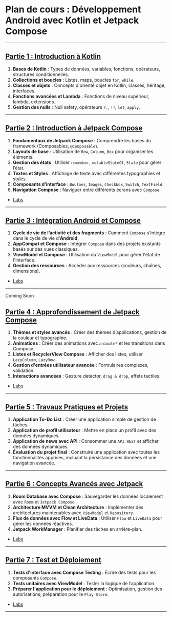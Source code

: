 
# Plan de cours : Développement Android avec Kotlin et Jetpack Compose

---

## [Partie 1 : Introduction à Kotlin](./PART_01/)

1. **Bases de Kotlin** : Types de données, variables, fonctions, opérateurs, structures conditionnelles.
2. **Collections et boucles** : Listes, maps, boucles `for`, `while`.
3. **Classes et objets** : Concepts d'orienté objet en Kotlin, classes, héritage, interfaces.
4. **Fonctions avancées et Lambda** : Fonctions de niveau supérieur, lambda, extensions.
5. **Gestion des nulls** : Null safety, opérateurs `?.`, `!!`, `let`, `apply`.

---

## [Partie 2 : Introduction à Jetpack Compose](./PART_02/)

1. **Fondamentaux de Jetpack Compose** : Comprendre les bases du framework (Composables, `@Composable`).
2. **Layouts de base** : Utilisation de `Row`, `Column`, `Box` pour organiser les éléments.
3. **Gestion des états** : Utiliser `remember`, `mutableStateOf`, `State` pour gérer l’état.
4. **Textes et Styles** : Affichage de texte avec différentes typographies et styles.
5. **Composants d’interface** : `Boutons`, `Images`, `Checkbox`, `Switch`, `TextField`.
6. **Navigation Compose** : Naviguer entre différents écrans avec `Compose`.

- [Labs](./PART_02/LABS/)

---

## [Partie 3 : Intégration Android et Compose](./PART_03/)

1. **Cycle de vie de l’activité et des fragments** : Comment `Compose` s’intègre dans le cycle de vie d’**Android**.
2. **AppCompat et Compose** : Intégrer `Compose` dans des projets existants basés sur des vues classiques.
3. **ViewModel et Compose** : Utilisation du `ViewModel` pour gérer l'état de l'interface.
4. **Gestion des ressources** : Accéder aux ressources (couleurs, chaînes, dimensions).

- [Labs](./PART_03/LABS/)
  
---

Coming Soon

## [Partie 4 : Approfondissement de Jetpack Compose](./PART_04/)

1. **Thèmes et styles avancés** : Créer des thèmes d’applications, gestion de la couleur et typographie.
2. **Animations** : Créer des animations avec `animate*` et les transitions dans Compose.
3. **Listes et RecyclerView Compose** : Afficher des listes, utiliser `LazyColumn`, `LazyRow`.
4. **Gestion d'entrées utilisateur avancée** : Formulaires complexes, validation.
5. **Interactions avancées** : Gesture detector, `drag & drop`, effets tactiles.

- [Labs](./PART_04/LABS/)
  
---

## [Partie 5 : Travaux Pratiques et Projets](./PART_05/)

1. **Application To-Do List** : Créer une application simple de gestion de tâches.
2. **Application de profil utilisateur** : Mettre en place un profil avec des données dynamiques.
3. **Application de news avec API** : Consommer une `API REST` et afficher des données dynamiques.
4. **Évaluation du projet final** : Construire une application avec toutes les fonctionnalités apprises, incluant la persistance des données et une navigation avancée.

---

## [Partie 6 : Concepts Avancés avec Jetpack](./PART_06/)

1. **Room Database avec Compose** : Sauvegarder les données localement avec `Room` et `Jetpack Compose`.
2. **Architecture MVVM et Clean Architecture** : Implémenter des architectures maintenables avec `ViewModel` et `Repository`.
3. **Flux de données avec Flow et LiveData** : Utiliser `Flow` et `LiveData` pour gérer les données réactives.
4. **Jetpack WorkManager** : Planifier des tâches en arrière-plan.

- [Labs](./PART_06/LABS/)
  
---

## [Partie 7 : Test et Déploiement](./PART_07/)

1. **Tests d'interface avec Compose Testing** : Écrire des tests pour les composants `Compose`.
2. **Tests unitaires avec ViewModel** : Tester la logique de l’application.
3. **Préparer l'application pour le déploiement** : Optimisation, gestion des autorisations, préparation pour le `Play Store`.

- [Labs](./PART_07/LABS/)
---
